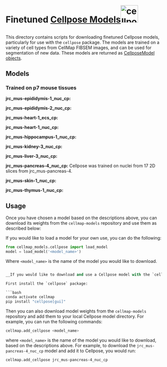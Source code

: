 <!-- FILEPATH: /Users/rhoadesj/Repos/cellmap-models/src/cellmap_models/pytorch/cellpose/README.md -->
<h1 style="height: 56pt;">Finetuned <a href="https://www.cellpose.org"> Cellpose Models<img src="https://www.cellpose.org/static/images/cellpose_transparent.png" alt="cellpose logo" height=56pt></h1></a>

This directory contains scripts for downloading finetuned Cellpose models, particularly for use with the `cellpose` package. The models are trained on a variety of cell types from CellMap FIBSEM images, and can be used for segmentation of new data. These models are returned as [CellposeModel objects](https://cellpose.readthedocs.io/en/latest/api.html#cellposemodel).

## Models

### Trained on p7 mouse tissues
**jrc_mus-epididymis-1_nuc_cp:**

**jrc_mus-epididymis-2_nuc_cp:**

**jrc_mus-heart-1_ecs_cp:**

**jrc_mus-heart-1_nuc_cp:**

**jrc_mus-hippocampus-1_nuc_cp:**

**jrc_mus-kidney-3_nuc_cp:**

**jrc_mus-liver-3_nuc_cp:**

**jrc_mus-pancreas-4_nuc_cp:** Cellpose was trained on nuclei from 17 2D slices from jrc_mus-pancreas-4.

**jrc_mus-skin-1_nuc_cp:**

**jrc_mus-thymus-1_nuc_cp:** 

## Usage

Once you have chosen a model based on the descriptions above, you can download its weights from the `cellmap-models` repository and use them as described below:

If you would like to load a model for your own use, you can do the following:

```python
from cellmap_models.cellpose import load_model
model = load_model('<model_name>')
```

Where `<model_name>` is the name of the model you would like to download.

```python

__If you would like to download and use a Cellpose model with the `cellpose` package or its GUI, do so by following the instructions below.__

First install the `cellpose` package:

```bash
conda activate cellmap
pip install "cellpose[gui]"
```

Then you can also download model weights from the `cellmap-models` repository and add them to your local Cellpose model directory. For example, you can run the following commands:

```bash
cellmap.add_cellpose <model_name>
```

where `<model_name>` is the name of the model you would like to download, based on the descriptions above. For example, to download the `jrc_mus-pancreas-4_nuc_cp` model and add it to Cellpose, you would run:

```bash
cellmap.add_cellpose jrc_mus-pancreas-4_nuc_cp
```
